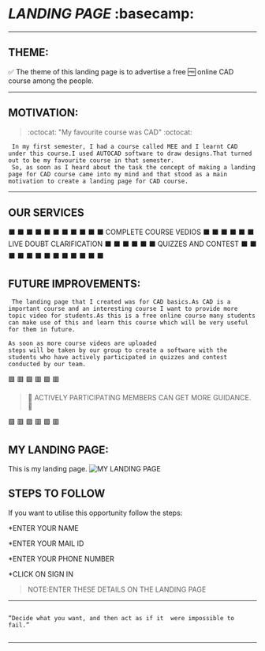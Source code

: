 # *LANDING PAGE* :basecamp:

---

## **THEME:**
:white_check_mark: The theme of this landing page is to advertise a free :free: online CAD course among the people.
<hr>

## **MOTIVATION:**

> :octocat:  "My favourite course was CAD"  :octocat:

     In my first semester, I had a course called MEE and I learnt CAD under this course.I used AUTOCAD software to draw designs.That turned out to be my favourite course in that semester.
     So, as soon as I heard about the task the concept of making a landing page for CAD course came into my mind and that stood as a main motivation to create a landing page for CAD course.
     
<hr>

## **OUR SERVICES**
 
:black_large_square: :black_large_square: :black_large_square: :black_large_square: :black_large_square: :black_large_square: :black_large_square: :black_large_square: 
:black_large_square:                                                                                                                               :black_large_square:
:black_large_square:        COMPLETE COURSE VEDIOS                                                                                                 :black_large_square:       :black_large_square:                                                                                                                               :black_large_square:
⬛                                                                                                                                                 :black_large_square:
⬛                         LIVE DOUBT CLARIFICATION                                                                                                :black_large_square:
:black_large_square:                                                                                                                               :black_large_square:
:black_large_square:                                                                                                                               :black_large_square:
:black_large_square:        QUIZZES AND CONTEST                                                                                                    :black_large_square:       :black_large_square:                                                                                                                               :black_large_square:
:black_large_square:                                                                                                                               :black_large_square:
:black_large_square: :black_large_square: :black_large_square: :black_large_square: :black_large_square: :black_large_square: :black_large_square: :black_large_square:


## **FUTURE IMPROVEMENTS:** 
     The landing page that I created was for CAD basics.As CAD is a important course and an interesting course I want to provide more topic video for students.As this is a free online course many students can make use of this and learn this course which will be very useful for them in future.

    As soon as more course videos are uploaded
    steps will be taken by our group to create a software with the students who have actively participated in quizzes and contest conducted by our team.

:green_square: :red_square: :green_square: :red_square: :green_square: :red_square:

>  :telescope: ACTIVELY PARTICIPATING MEMBERS CAN GET MORE GUIDANCE. :telescope:

:green_square: :red_square: :green_square: :red_square: :green_square: :red_square:

## **MY LANDING PAGE:**
   This is my landing page.
![MY LANDING PAGE](https://github.com/laxminarayanan-art/Cognizancee/blob/main/TASK-3/Web%201920%20%E2%80%93%201.png)

## **STEPS TO FOLLOW**
  If you want to utilise this opportunity follow the steps:
  
*ENTER YOUR NAME

*ENTER YOUR MAIL ID

*ENTER YOUR PHONE NUMBER

*CLICK ON SIGN IN

>NOTE:ENTER THESE DETAILS ON THE LANDING PAGE

<HR>

```

“Decide what you want, and then act as if it  were impossible to fail.”
     
```
<hr>

 


